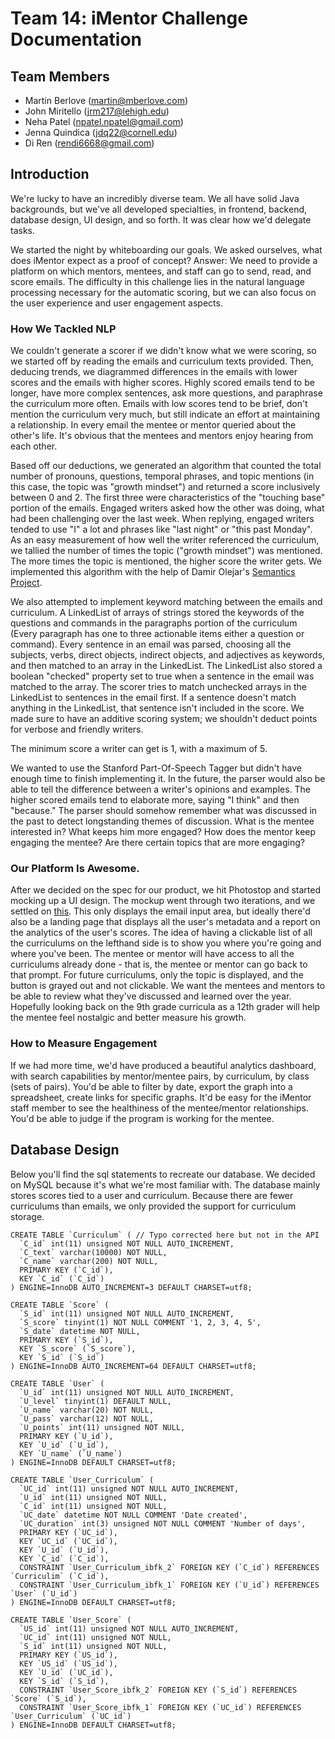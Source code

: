 # Team 14: iMentor Challenge Documentation

## Team Members
* Martin Berlove (martin@mberlove.com)
* John Miritello (jrm217@lehigh.edu)
* Neha Patel (npatel.npatel@gmail.com)
* Jenna Quindica (jdq22@cornell.edu)
* Di Ren (rendi6668@gmail.com)

## Introduction
We're lucky to have an incredibly diverse team. We all have solid Java backgrounds, but we've all developed specialties, in frontend, backend, database design, UI design, and so forth. It was clear how we'd delegate tasks.  

We started the night by whiteboarding our goals. We asked ourselves, what does iMentor expect as a proof of concept? Answer: We need to provide a platform on which mentors, mentees, and staff can go to send, read, and score emails. The difficulty in this challenge lies in the natural language processing necessary for the automatic scoring, but we can also focus on the user experience and user engagement aspects.

### How We Tackled NLP
We couldn't generate a scorer if we didn't know what we were scoring, so we started off by reading the emails and curriculum texts provided. Then, deducing trends, we diagrammed differences in the emails with lower scores and the emails with higher scores. Highly scored emails tend to be longer, have more complex sentences, ask more questions, and paraphrase the curriculum more often. Emails with low scores tend to be brief, don't mention the curriculum very much, but still indicate an effort at maintaining a relationship. In every email the mentee or mentor queried about the other's life. It's obvious that the mentees and mentors enjoy hearing from each other.  

Based off our deductions, we generated an algorithm that counted the total number of pronouns, questions, temporal phrases, and topic mentions (in this case, the topic was "growth mindset") and returned a score inclusively between 0 and 2. The first three were characteristics of the "touching base" portion of the emails. Engaged writers asked how the other was doing, what had been challenging over the last week. When replying, engaged writers tended to use "I" a lot and phrases like "last night" or "this past Monday". As an easy measurement of how well the writer referenced the curriculum, we tallied the number of times the topic ("growth mindset") was mentioned. The more times the topic is mentioned, the higher score the writer gets. We implemented this algorithm with the help of Damir Olejar's [Semantics Project](http://sourceforge.net/projects/semantics/).  

We also attempted to implement keyword matching between the emails and curriculum. A LinkedList of arrays of strings stored the keywords of the questions and commands in the paragraphs portion of the curriculum (Every paragraph has one to three actionable items either a question or command). Every sentence in an email was parsed, choosing all the subjects, verbs, direct objects, indirect objects, and adjectives as keywords, and then matched to an array in the LinkedList. The LinkedList also stored a boolean "checked" property set to true when a sentence in the email was matched to the array. The scorer tries to match unchecked arrays in the LinkedList to sentences in the email first. If a sentence doesn't match anything in the LinkedList, that sentence isn't included in the score. We made sure to have an additive scoring system; we shouldn't deduct points for verbose and friendly writers.  

The minimum score a writer can get is 1, with a maximum of 5.  

We wanted to use the Stanford Part-Of-Speech Tagger but didn't have enough time to finish implementing it. In the future, the parser would also be able to tell the difference between a writer's opinions and examples. The higher scored emails tend to elaborate more, saying "I think" and then "because." The parser should somehow remember what was discussed in the past to detect longstanding themes of discussion. What is the mentee interested in? What keeps him more engaged? How does the mentor keep engaging the mentee? Are there certain topics that are more engaging?

### Our Platform Is Awesome.
After we decided on the spec for our product, we hit Photostop and started mocking up a UI design. The mockup went through two iterations, and we settled on [this](https://trello-attachments.s3.amazonaws.com/544b3bf4aced8bebfabbf5e9/1200x800/ddc849c3f2663913e720f85926b61c01/UIv2.jpg). This only displays the email input area, but ideally there'd also be a landing page that displays all the user's metadata and a report on the analytics of the user's scores. The idea of having a clickable list of all the curriculums on the lefthand side is to show you where you're going and where you've been. The mentee or mentor will have access to all the curriculums already done - that is, the mentee or mentor can go back to that prompt. For future curriculums, only the topic is displayed, and the button is grayed out and not clickable. We want the mentees and mentors to be able to review what they've discussed and learned over the year. Hopefully looking back on the 9th grade curricula as a 12th grader will help the mentee feel nostalgic and better measure his growth.

### How to Measure Engagement
If we had more time, we'd have produced a beautiful analytics dashboard, with search capabilities by mentor/mentee pairs, by curriculum, by class (sets of pairs). You'd be able to filter by date, export the graph into a spreadsheet, create links for specific graphs. It'd be easy for the iMentor staff member to see the healthiness of the mentee/mentor relationships. You'd be able to judge if the program is working for the mentee.

## Database Design

Below you'll find the sql statements to recreate our database. We decided on MySQL because it's what we're most familiar with. The database mainly stores scores tied to a user and curriculum. Because there are fewer curriculums than emails, we only provided the support for curriculum storage.


    CREATE TABLE `Curriculum` ( // Typo corrected here but not in the API
      `C_id` int(11) unsigned NOT NULL AUTO_INCREMENT,
      `C_text` varchar(10000) NOT NULL,
      `C_name` varchar(200) NOT NULL,
      PRIMARY KEY (`C_id`),
      KEY `C_id` (`C_id`)
    ) ENGINE=InnoDB AUTO_INCREMENT=3 DEFAULT CHARSET=utf8;

    CREATE TABLE `Score` (
      `S_id` int(11) unsigned NOT NULL AUTO_INCREMENT,
      `S_score` tinyint(1) NOT NULL COMMENT '1, 2, 3, 4, 5',
      `S_date` datetime NOT NULL,
      PRIMARY KEY (`S_id`),
      KEY `S_score` (`S_score`),
      KEY `S_id` (`S_id`)
    ) ENGINE=InnoDB AUTO_INCREMENT=64 DEFAULT CHARSET=utf8;

    CREATE TABLE `User` (
      `U_id` int(11) unsigned NOT NULL AUTO_INCREMENT,
      `U_level` tinyint(1) DEFAULT NULL,
      `U_name` varchar(20) NOT NULL,
      `U_pass` varchar(12) NOT NULL,
      `U_points` int(11) unsigned NOT NULL,
      PRIMARY KEY (`U_id`),
      KEY `U_id` (`U_id`),
      KEY `U_name` (`U_name`)
    ) ENGINE=InnoDB DEFAULT CHARSET=utf8;

    CREATE TABLE `User_Curriculum` (
      `UC_id` int(11) unsigned NOT NULL AUTO_INCREMENT,
      `U_id` int(11) unsigned NOT NULL,
      `C_id` int(11) unsigned NOT NULL,
      `UC_date` datetime NOT NULL COMMENT 'Date created',
      `UC_duration` int(3) unsigned NOT NULL COMMENT 'Number of days',
      PRIMARY KEY (`UC_id`),
      KEY `UC_id` (`UC_id`),
      KEY `U_id` (`U_id`),
      KEY `C_id` (`C_id`),
      CONSTRAINT `User_Curriculum_ibfk_2` FOREIGN KEY (`C_id`) REFERENCES `Curriculim` (`C_id`),
      CONSTRAINT `User_Curriculum_ibfk_1` FOREIGN KEY (`U_id`) REFERENCES `User` (`U_id`)
    ) ENGINE=InnoDB DEFAULT CHARSET=utf8;

    CREATE TABLE `User_Score` (
      `US_id` int(11) unsigned NOT NULL AUTO_INCREMENT,
      `UC_id` int(11) unsigned NOT NULL,
      `S_id` int(11) unsigned NOT NULL,
      PRIMARY KEY (`US_id`),
      KEY `US_id` (`US_id`),
      KEY `U_id` (`UC_id`),
      KEY `S_id` (`S_id`),
      CONSTRAINT `User_Score_ibfk_2` FOREIGN KEY (`S_id`) REFERENCES `Score` (`S_id`),
      CONSTRAINT `User_Score_ibfk_1` FOREIGN KEY (`UC_id`) REFERENCES `User_Curriculum` (`UC_id`)
    ) ENGINE=InnoDB DEFAULT CHARSET=utf8;